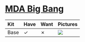 # [MDA Big Bang](https://candykeys.com/product/big-bang-mda)

| Kit                                   | Have    | Want    | Pictures |
| :-------------------------------------| :------ | :------ | :------- |
| Base                                  |    ✓    |    ✗    | ![](https://raw.githubusercontent.com/barnumbirr/keysets/master/doc/mda_big_bang/mda_big_bang_kit.png) |
